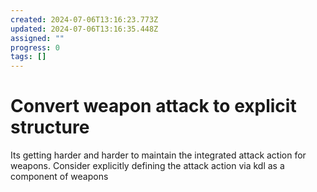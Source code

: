 ```yaml
---
created: 2024-07-06T13:16:23.773Z
updated: 2024-07-06T13:16:35.448Z
assigned: ""
progress: 0
tags: []
---
```


# Convert weapon attack to explicit structure

Its getting harder and harder to maintain the integrated attack action for weapons. Consider explicitly defining the attack action via kdl as a component of weapons
